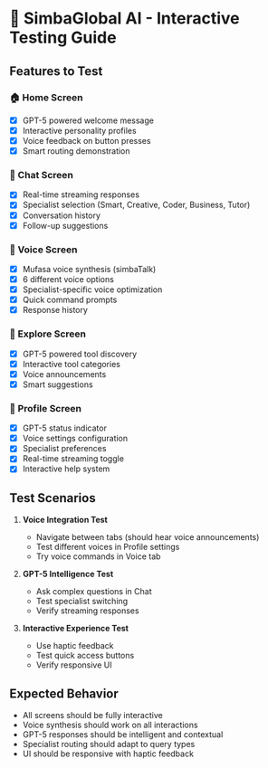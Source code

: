 # 🦁 SimbaGlobal AI - Interactive Testing Guide

## Features to Test

### 🏠 Home Screen
- [x] GPT-5 powered welcome message
- [x] Interactive personality profiles
- [x] Voice feedback on button presses
- [x] Smart routing demonstration

### 💬 Chat Screen  
- [x] Real-time streaming responses
- [x] Specialist selection (Smart, Creative, Coder, Business, Tutor)
- [x] Conversation history
- [x] Follow-up suggestions

### 🎤 Voice Screen
- [x] Mufasa voice synthesis (simbaTalk)
- [x] 6 different voice options
- [x] Specialist-specific voice optimization
- [x] Quick command prompts
- [x] Response history

### 🧭 Explore Screen
- [x] GPT-5 powered tool discovery
- [x] Interactive tool categories
- [x] Voice announcements
- [x] Smart suggestions

### 👤 Profile Screen
- [x] GPT-5 status indicator
- [x] Voice settings configuration
- [x] Specialist preferences
- [x] Real-time streaming toggle
- [x] Interactive help system

## Test Scenarios

1. **Voice Integration Test**
   - Navigate between tabs (should hear voice announcements)
   - Test different voices in Profile settings
   - Try voice commands in Voice tab

2. **GPT-5 Intelligence Test**
   - Ask complex questions in Chat
   - Test specialist switching
   - Verify streaming responses

3. **Interactive Experience Test**
   - Use haptic feedback
   - Test quick access buttons
   - Verify responsive UI

## Expected Behavior
- All screens should be fully interactive
- Voice synthesis should work on all interactions
- GPT-5 responses should be intelligent and contextual
- Specialist routing should adapt to query types
- UI should be responsive with haptic feedback
